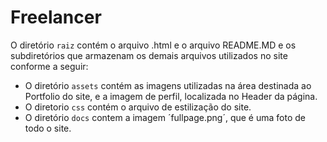 # Freelancer

O diretório `raiz` contém o arquivo .html e o arquivo README.MD e os subdiretórios que armazenam os demais arquivos utilizados no site conforme a seguir: 
  - O diretório `assets` contém as imagens utilizadas na área destinada ao Portfolio do site, e a imagem de perfil, localizada no Header da página.
  - O diretorio `css` contém o arquivo de estilização do site.
  - O diretório `docs` contem a imagem ´fullpage.png´, que é uma foto de todo o site.

